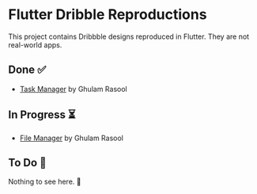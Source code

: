 # Flutter Dribble Reproductions

This project contains Dribbble designs reproduced in Flutter. They are not real-world apps.

## Done ✅

- [Task Manager](https://dribbble.com/shots/15123931-Task-Manager-Mobile-App-Design) by Ghulam Rasool

## In Progress ⏳

- [File Manager](https://dribbble.com/shots/14729154-File-Manager-App-UX-UI-Design) by Ghulam Rasool

## To Do 📆

Nothing to see here. 🥺